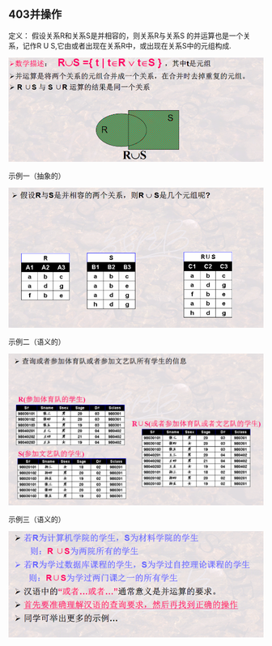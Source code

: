 ## 403并操作

定义： 假设关系R和关系S是并相容的，则关系R与关系S 的并运算也是一个关系，记作R U S,它由或者出现在关系R中，或出现在关系S中的元组构成.

![image-20201215163127525](403并操作.assets/image-20201215163127525.png)

示例一（抽象的）

![image-20201215163254489](403并操作.assets/image-20201215163254489.png)

示例二（语义的）

![image-20201215163317807](403并操作.assets/image-20201215163317807.png)

示例三（语义的）

![image-20201215163333762](403并操作.assets/image-20201215163333762.png)


